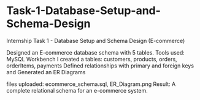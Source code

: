 # Task-1-Database-Setup-and-Schema-Design
Internship Task 1 - Database Setup and Schema Design (E-commerce)

Designed an E-commerce database schema with 5 tables.
Tools used: MySQL Workbench
I created a tables: customers, products, orders, orderItems, payments
Defined relationships with primary and foreign keys and
Generated an ER Diagrams

files uploaded: ecommerce_schema.sql, ER_Diagram.png
Result: A complete relational schema for an e-commerce system.
